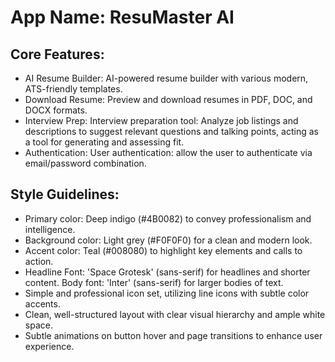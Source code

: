 # **App Name**: ResuMaster AI

## Core Features:

- AI Resume Builder: AI-powered resume builder with various modern, ATS-friendly templates. 
- Download Resume: Preview and download resumes in PDF, DOC, and DOCX formats.
- Interview Prep: Interview preparation tool: Analyze job listings and descriptions to suggest relevant questions and talking points, acting as a tool for generating and assessing fit.  
- Authentication: User authentication: allow the user to authenticate via email/password combination.

## Style Guidelines:

- Primary color: Deep indigo (#4B0082) to convey professionalism and intelligence.
- Background color: Light grey (#F0F0F0) for a clean and modern look.
- Accent color: Teal (#008080) to highlight key elements and calls to action.
- Headline Font: 'Space Grotesk' (sans-serif) for headlines and shorter content. Body font: 'Inter' (sans-serif) for larger bodies of text.
- Simple and professional icon set, utilizing line icons with subtle color accents.
- Clean, well-structured layout with clear visual hierarchy and ample white space.
- Subtle animations on button hover and page transitions to enhance user experience.